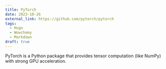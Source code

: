 ```yaml
---
title: PyTorch
date: 2023-10-26
external_link: https://github.com/pytorch/pytorch
tags:
  - Hugo
  - Wowchemy
  - Markdown
draft: true
---
```


PyTorch is a Python package that provides tensor computation (like NumPy) with strong GPU acceleration.

<!--more-->

